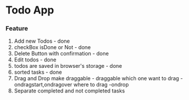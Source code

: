 # Todo App

### Feature

1. Add new Todos - done
2. checkBox isDone or Not - done
3. Delete Button with confirmation - done
4. Edit todos - done
5. todos are saved in browser's storage - done
6. sorted tasks - done
7. Drag and Drop
   make draggable - draggable
   which one want to drag - ondragstart,ondragover
   where to drag -ondrop
8. Separate completed and not completed tasks
